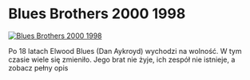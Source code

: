 Blues Brothers 2000 1998 
=============
[![Blues Brothers 2000 1998 ](http://vidos.pl/images/player.gif)](http://vidos.pl/blues-brothers-2000-1998)

 Po 18 latach Elwood Blues (Dan Aykroyd) wychodzi na wolność. W tym czasie wiele się zmieniło. Jego brat nie żyje, ich zespół nie istnieje, a zobacz pełny opis
